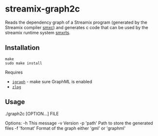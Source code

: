 # streamix-graph2c
Reads the dependency graph of a Streamix program (generated by the Streamix compiler [smxc](https://github.com/moiri/streamix-c)) and generates c code that can be used by the streamix runtime system [smxrts](https://github.com/moiri/streamix-rts).

## Installation

    make
    sudo make install

Requires
 - [`igraph`](http://igraph.org/c/) - make sure GraphML is enabled
 - [`zlog`](https://github.com/HardySimpson/zlog)

## Usage

  ./graph2c [OPTION...] FILE

  Options:
    -h            This message
    -v            Version
    -p 'path'     Path to store the generated files
    -f 'format'   Format of the graph either 'gml' or 'graphml'

